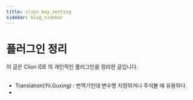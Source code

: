 ```yaml
---
title: clion_key_setting
sidebar: blog_sidebar
---
```


# 플러그인 정리

이 글은 Clion IDE 의 개인적인 플러그인을 정리한 글입니다.

## 
- Translation(Yii.Guxing) : 번역기인데 변수명 지정하거나 주석볼 때 유용하다.
- 